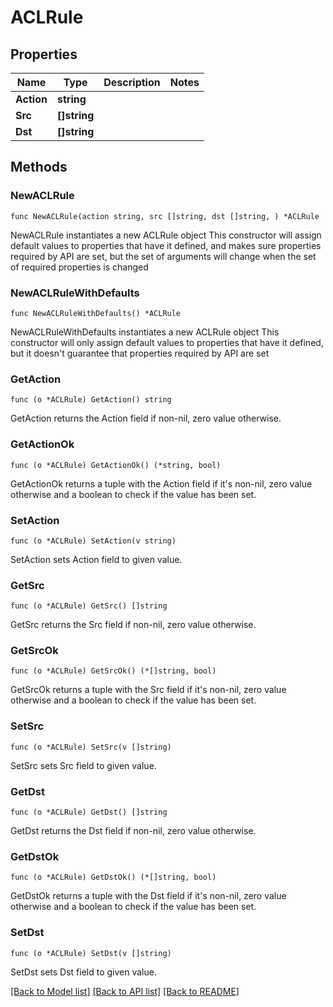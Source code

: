# ACLRule

## Properties

Name | Type | Description | Notes
------------ | ------------- | ------------- | -------------
**Action** | **string** |  | 
**Src** | **[]string** |  | 
**Dst** | **[]string** |  | 

## Methods

### NewACLRule

`func NewACLRule(action string, src []string, dst []string, ) *ACLRule`

NewACLRule instantiates a new ACLRule object
This constructor will assign default values to properties that have it defined,
and makes sure properties required by API are set, but the set of arguments
will change when the set of required properties is changed

### NewACLRuleWithDefaults

`func NewACLRuleWithDefaults() *ACLRule`

NewACLRuleWithDefaults instantiates a new ACLRule object
This constructor will only assign default values to properties that have it defined,
but it doesn't guarantee that properties required by API are set

### GetAction

`func (o *ACLRule) GetAction() string`

GetAction returns the Action field if non-nil, zero value otherwise.

### GetActionOk

`func (o *ACLRule) GetActionOk() (*string, bool)`

GetActionOk returns a tuple with the Action field if it's non-nil, zero value otherwise
and a boolean to check if the value has been set.

### SetAction

`func (o *ACLRule) SetAction(v string)`

SetAction sets Action field to given value.


### GetSrc

`func (o *ACLRule) GetSrc() []string`

GetSrc returns the Src field if non-nil, zero value otherwise.

### GetSrcOk

`func (o *ACLRule) GetSrcOk() (*[]string, bool)`

GetSrcOk returns a tuple with the Src field if it's non-nil, zero value otherwise
and a boolean to check if the value has been set.

### SetSrc

`func (o *ACLRule) SetSrc(v []string)`

SetSrc sets Src field to given value.


### GetDst

`func (o *ACLRule) GetDst() []string`

GetDst returns the Dst field if non-nil, zero value otherwise.

### GetDstOk

`func (o *ACLRule) GetDstOk() (*[]string, bool)`

GetDstOk returns a tuple with the Dst field if it's non-nil, zero value otherwise
and a boolean to check if the value has been set.

### SetDst

`func (o *ACLRule) SetDst(v []string)`

SetDst sets Dst field to given value.



[[Back to Model list]](../README.md#documentation-for-models) [[Back to API list]](../README.md#documentation-for-api-endpoints) [[Back to README]](../README.md)


